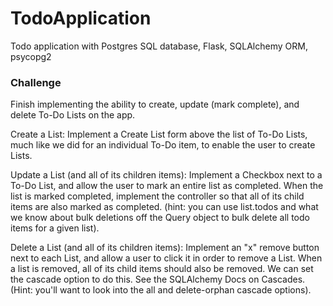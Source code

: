 # TodoApplication

Todo application with Postgres SQL database, Flask, SQLAlchemy ORM, psycopg2

### Challenge 

Finish implementing the ability to create, update (mark complete), and delete To-Do Lists on the app.

Create a List: Implement a Create List form above the list of To-Do Lists, much like we did for an individual To-Do item, to enable the user to create Lists.

Update a List (and all of its children items): Implement a Checkbox next to a To-Do List, and allow the user to mark an entire list as completed. When the list is marked completed, implement the controller so that all of its child items are also marked as completed. (hint: you can use list.todos and what we know about bulk deletions off the Query object to bulk delete all todo items for a given list).

Delete a List (and all of its children items): Implement an "x" remove button next to each List, and allow a user to click it in order to remove a List. When a list is removed, all of its child items should also be removed. We can set the cascade option to do this. See the SQLAlchemy Docs on Cascades. (Hint: you'll want to look into the all and delete-orphan cascade options).
